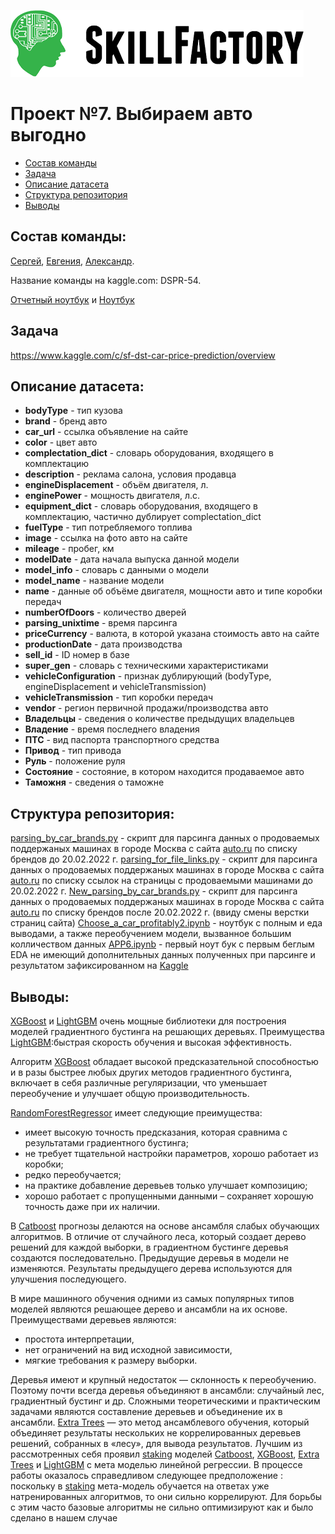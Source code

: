 ![Title PNG "Skill Factory"](skillfactory_logo.png)
# Проект №7. Выбираем авто выгодно

<!-- vim-markdown-toc Redcarpet -->

* [Состав команды](#состав-команды)
* [Задача](#задача)
* [Описание датасета](#описание-датасета)
* [Структура репозитория](#структура-репозитория)
* [Выводы](#выводы)

<!-- vim-markdown-toc -->

## Состав команды: 
[Сергей](https://github.com/KuzovovSS), [Евгения](https://github.com/Zhulik2018), [Александр](https://github.com/susuber).

Название команды на kaggle.com: DSPR-54.

[Отчетный ноутбук](Choose_a_car_profitably2.ipynb) и [Ноутбук](APP6.ipynb)

## Задача

https://www.kaggle.com/c/sf-dst-car-price-prediction/overview

## Описание датасета:
- **bodyType** - тип кузова
- **brand** - бренд авто
- **car_url** - ссылка объявление на сайте
- **color** - цвет авто
- **complectation_dict** - cловарь оборудования, входящего в комплектацию
- **description** - реклама салона, условия продавца
- **engineDisplacement** - объём двигателя, л.
- **enginePower** - мощность двигателя, л.с.
- **equipment_dict** - cловарь оборудования, входящего в комплектацию, частично дублирует complectation_dict
- **fuelType** - тип потребляемого топлива
- **image** - ссылка на фото авто на сайте
- **mileage** - пробег, км
- **modelDate** - дата начала выпуска данной модели
- **model_info** - cловарь с данными о модели
- **model_name** - название модели
- **name** - данные об объёме двигателя, мощности авто и типе коробки передач
- **numberOfDoors** - количество дверей
- **parsing_unixtime** - время парсинга
- **priceCurrency** - валюта, в которой указана стоимость авто на сайте
- **productionDate** - дата производства
- **sell_id** - ID номер в базе
- **super_gen** - cловарь с техническими характеристиками
- **vehicleConfiguration** - признак дублирующий (bodyType, engineDisplacement и vehicleTransmission)
- **vehicleTransmission** - тип коробки передач
- **vendor** - регион первичной продажи/производства авто
- **Владельцы** - сведения о количестве предыдущих владельцев
- **Владение** - время последнего владения
- **ПТС** - вид паспорта транспортного средства
- **Привод** - тип привода
- **Руль** - положение руля
- **Состояние** - состояние, в котором находится продаваемое авто
- **Таможня** - сведения о таможне

## Структура репозитория:

[parsing_by_car_brands.py](parsing_by_car_brands.py) - скрипт для парсинга данных о продоваемых поддержаных машинах в городе Москва с сайта [auto.ru](https://auto.ru/) по списку брендов до 20.02.2022 г.
[parsing_for_file_links.py](parsing_for_file_links.py) - скрипт для парсинга данных о продоваемых поддержаных машинах в городе Москва с сайта [auto.ru](https://auto.ru/) по списку ссылок на страницы с продоваемыми машинами до 20.02.2022 г.
[New_parsing_by_car_brands.py](New_parsing_by_car_brands.py) - скрипт для парсинга данных о продоваемых поддержаных машинах в городе Москва с сайта [auto.ru](https://auto.ru/) по списку брендов после 20.02.2022 г. (ввиду смены верстки страниц сайта)
[Choose_a_car_profitably2.ipynb](Choose_a_car_profitably2.ipynb) - ноутбук с полным и еда выводами, а также переобучением модели, вызванное большим колличеством данных
[APP6.ipynb](APP6.ipynb) - первый ноут бук с первым беглым EDA не имеющий дополнительных данных полученных при парсинге и результатом зафиксированном на [Kaggle](https://www.kaggle.com)

## Выводы:

[XGBoost](https://xgboost.readthedocs.io) и [LightGBM](https://lightgbm.readthedocs.io) очень мощные библиотеки для построения моделей градиентного бустинга на решающих деревьях. Преимущества [LightGBM](https://lightgbm.readthedocs.io):быстрая скорость обучения и высокая эффективность.

Алгоритм [XGBoost](https://xgboost.readthedocs.io) обладает высокой предсказательной способностью и в разы быстрее любых других методов градиентного бустинга, включает в себя различные регуляризации, что уменьшает переобучение и улучшает общую производительность. 

[RandomForestRegressor](https://scikit-learn.org/stable/modules/generated/sklearn.ensemble.RandomForestRegressor.html) имеет следующие преимущества:
* имеет высокую точность предсказания, которая сравнима с результатами градиентного бустинга; 
* не требует тщательной настройки параметров, хорошо работает из коробки; 
* редко переобучается; 
* на практике добавление деревьев только улучшает композицию; 
* хорошо работает с пропущенными данными – сохраняет хорошую точность даже при их наличии.    

В [Catboost](https://catboost.ai/) прогнозы делаются на основе ансамбля слабых обучающих алгоритмов. В отличие от случайного леса, который создает дерево решений для каждой выборки, в градиентном бустинге деревья создаются последовательно. Предыдущие деревья в модели не изменяются. Результаты предыдущего дерева используются для улучшения последующего.

В мире машинного обучения одними из самых популярных типов моделей являются решающее дерево и ансамбли на их основе. 
Преимуществами деревьев являются: 
* простота интерпретации, 
* нет ограничений на вид исходной зависимости, 
* мягкие требования к размеру выборки. 

Деревья имеют и крупный недостаток — склонность к переобучению. Поэтому почти всегда деревья объединяют в ансамбли: случайный лес, градиентный бустинг и др. Сложными теоретическими и практическим задачами являются составление деревьев и объединение их в ансамбли. [Extra Trees](https://scikit-learn.org/stable/modules/generated/sklearn.ensemble.ExtraTreesClassifier.html) — это метод ансамблевого обучения, который объединяет результаты нескольких не коррелированных деревьев решений, собранных в «лесу», для вывода результатов. 
   Лучшим из рассмотренных себя проявил [staking](https://scikit-learn.org/stable/modules/generated/sklearn.ensemble.StackingRegressor.html) моделей [Catboost](https://catboost.ai/), [XGBoost](https://xgboost.readthedocs.io), [Extra Trees](https://scikit-learn.org/stable/modules/generated/sklearn.ensemble.ExtraTreesClassifier.html) и [LightGBM](https://lightgbm.readthedocs.io) с мета моделью линейной регрессии. В процессе работы оказалось справедливом следующее предположение : поскольку в [staking](https://scikit-learn.org/stable/modules/generated/sklearn.ensemble.StackingRegressor.html) мета-модель обучается на ответах уже натренированных алгоритмов, то они сильно коррелируют. Для борьбы с этим часто базовые алгоритмы не сильно оптимизируют как и было сделано в нашем случае  
